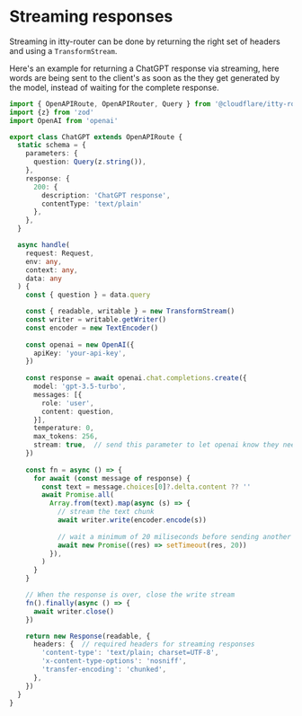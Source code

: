 # Streaming responses

Streaming in itty-router can be done by returning the right set of headers and using a `TransformStream`.

Here's an example for returning a ChatGPT response via streaming, here words are being sent to the client's
as soon as the they get generated by the model, instead of waiting for the complete response.

```ts
import { OpenAPIRoute, OpenAPIRouter, Query } from '@cloudflare/itty-router-openapi'
import {z} from 'zod'
import OpenAI from 'openai'

export class ChatGPT extends OpenAPIRoute {
  static schema = {
    parameters: {
      question: Query(z.string()),
    },
    response: {
      200: {
        description: 'ChatGPT response',
        contentType: 'text/plain'
      },
    },
  }

  async handle(
    request: Request,
    env: any,
    context: any,
    data: any
  ) {
    const { question } = data.query

    const { readable, writable } = new TransformStream()
    const writer = writable.getWriter()
    const encoder = new TextEncoder()
    
    const openai = new OpenAI({
      apiKey: 'your-api-key',
    })
    
    const response = await openai.chat.completions.create({
      model: 'gpt-3.5-turbo',
      messages: [{
        role: 'user',
        content: question,
      }],
      temperature: 0,
      max_tokens: 256,
      stream: true,  // send this parameter to let openai know they need to stream the response
    })
    
    const fn = async () => {
      for await (const message of response) {
        const text = message.choices[0]?.delta.content ?? ''
        await Promise.all(
          Array.from(text).map(async (s) => {
            // stream the text chunk
            await writer.write(encoder.encode(s))
            
            // wait a minimum of 20 miliseconds before sending another chunk
            await new Promise((res) => setTimeout(res, 20))
          }),
        )
      }
    }

    // When the response is over, close the write stream
    fn().finally(async () => {
      await writer.close()
    })

    return new Response(readable, {
      headers: {  // required headers for streaming responses
        'content-type': 'text/plain; charset=UTF-8',
        'x-content-type-options': 'nosniff',
        'transfer-encoding': 'chunked',
      },
    })
  }
}
```

